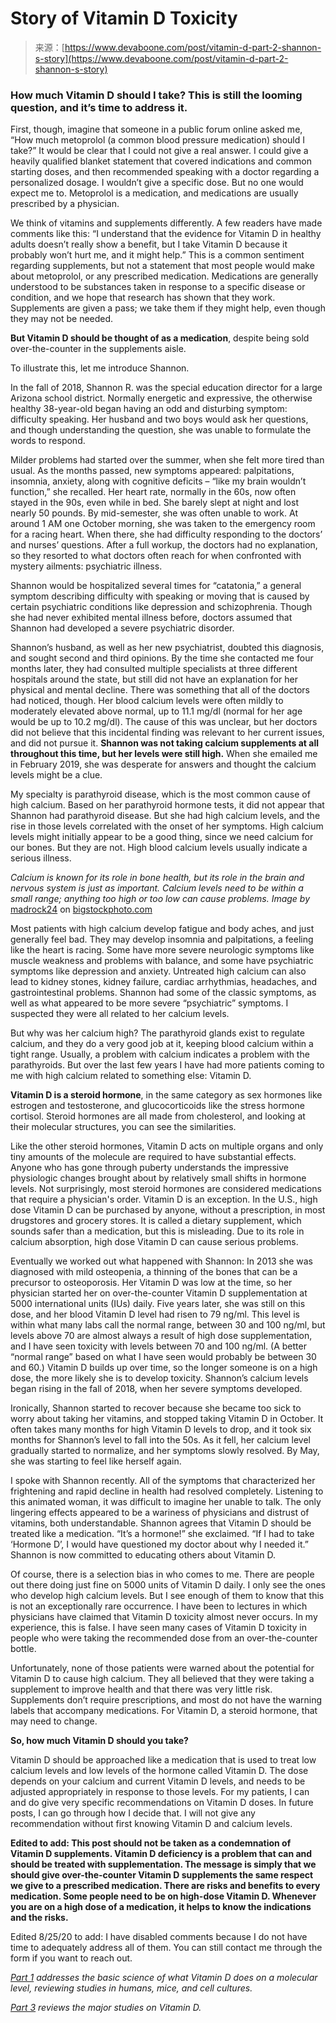 <!--yml
category: 未分类
date: 2024-05-27 15:05:19
-->

# Story of Vitamin D Toxicity

> 来源：[https://www.devaboone.com/post/vitamin-d-part-2-shannon-s-story](https://www.devaboone.com/post/vitamin-d-part-2-shannon-s-story)

### How much Vitamin D should I take? This is still the looming question, and it’s time to address it.

First, though, imagine that someone in a public forum online asked me, “How much metoprolol (a common blood pressure medication) should I take?” It would be clear that I could not give a real answer. I could give a heavily qualified blanket statement that covered indications and common starting doses, and then recommended speaking with a doctor regarding a personalized dosage. I wouldn’t give a specific dose. But no one would expect me to. Metoprolol is a medication, and medications are usually prescribed by a physician.

We think of vitamins and supplements differently. A few readers have made comments like this: “I understand that the evidence for Vitamin D in healthy adults doesn’t really show a benefit, but I take Vitamin D because it probably won’t hurt me, and it might help.” This is a common sentiment regarding supplements, but not a statement that most people would make about metoprolol, or any prescribed medication. Medications are generally understood to be substances taken in response to a specific disease or condition, and we hope that research has shown that they work. Supplements are given a pass; we take them if they might help, even though they may not be needed.

**But Vitamin D should be thought of as a medication**, despite being sold over-the-counter in the supplements aisle.

To illustrate this, let me introduce Shannon.

In the fall of 2018, Shannon R. was the special education director for a large Arizona school district. Normally energetic and expressive, the otherwise healthy 38-year-old began having an odd and disturbing symptom: difficulty speaking. Her husband and two boys would ask her questions, and though understanding the question, she was unable to formulate the words to respond.

Milder problems had started over the summer, when she felt more tired than usual. As the months passed, new symptoms appeared: palpitations, insomnia, anxiety, along with cognitive deficits – “like my brain wouldn’t function,” she recalled. Her heart rate, normally in the 60s, now often stayed in the 90s, even while in bed. She barely slept at night and lost nearly 50 pounds. By mid-semester, she was often unable to work. At around 1 AM one October morning, she was taken to the emergency room for a racing heart. When there, she had difficulty responding to the doctors’ and nurses’ questions. After a full workup, the doctors had no explanation, so they resorted to what doctors often reach for when confronted with mystery ailments: psychiatric illness.

Shannon would be hospitalized several times for “catatonia,” a general symptom describing difficulty with speaking or moving that is caused by certain psychiatric conditions like depression and schizophrenia. Though she had never exhibited mental illness before, doctors assumed that Shannon had developed a severe psychiatric disorder.

Shannon’s husband, as well as her new psychiatrist, doubted this diagnosis, and sought second and third opinions. By the time she contacted me four months later, they had consulted multiple specialists at three different hospitals around the state, but still did not have an explanation for her physical and mental decline. There was something that all of the doctors had noticed, though. Her blood calcium levels were often mildly to moderately elevated above normal, up to 11.1 mg/dl (normal for her age would be up to 10.2 mg/dl). The cause of this was unclear, but her doctors did not believe that this incidental finding was relevant to her current issues, and did not pursue it. **Shannon was not taking calcium supplements at all throughout this time, but her levels were still high.** When she emailed me in February 2019, she was desperate for answers and thought the calcium levels might be a clue.

My specialty is parathyroid disease, which is the most common cause of high calcium. Based on her parathyroid hormone tests, it did not appear that Shannon had parathyroid disease. But she had high calcium levels, and the rise in those levels correlated with the onset of her symptoms. High calcium levels might initially appear to be a good thing, since we need calcium for our bones. But they are not. High blood calcium levels usually indicate a serious illness.

*Calcium is known for its role in bone health, but its role in the brain and nervous system is just as important. Calcium levels need to be within a small range; anything too high or too low can cause problems. Image by* [madrock24](https://www.bigstockphoto.com/search/?contributor=madrock24) on [bigstockphoto.com](http://bigstockphoto.com)

Most patients with high calcium develop fatigue and body aches, and just generally feel bad. They may develop insomnia and palpitations, a feeling like the heart is racing. Some have more severe neurologic symptoms like muscle weakness and problems with balance, and some have psychiatric symptoms like depression and anxiety. Untreated high calcium can also lead to kidney stones, kidney failure, cardiac arrhythmias, headaches, and gastrointestinal problems. Shannon had some of the classic symptoms, as well as what appeared to be more severe “psychiatric” symptoms. I suspected they were all related to her calcium levels.

But why was her calcium high? The parathyroid glands exist to regulate calcium, and they do a very good job at it, keeping blood calcium within a tight range. Usually, a problem with calcium indicates a problem with the parathyroids. But over the last few years I have had more patients coming to me with high calcium related to something else: Vitamin D.

**Vitamin D is a steroid hormone**, in the same category as sex hormones like estrogen and testosterone, and glucocorticoids like the stress hormone cortisol. Steroid hormones are all made from cholesterol, and looking at their molecular structures, you can see the similarities.

Like the other steroid hormones, Vitamin D acts on multiple organs and only tiny amounts of the molecule are required to have substantial effects. Anyone who has gone through puberty understands the impressive physiologic changes brought about by relatively small shifts in hormone levels. Not surprisingly, most steroid hormones are considered medications that require a physician's order. Vitamin D is an exception. In the U.S., high dose Vitamin D can be purchased by anyone, without a prescription, in most drugstores and grocery stores. It is called a dietary supplement, which sounds safer than a medication, but this is misleading. Due to its role in calcium absorption, high dose Vitamin D can cause serious problems.

Eventually we worked out what happened with Shannon: In 2013 she was diagnosed with mild osteopenia, a thinning of the bones that can be a precursor to osteoporosis. Her Vitamin D was low at the time, so her physician started her on over-the-counter Vitamin D supplementation at 5000 international units (IUs) daily. Five years later, she was still on this dose, and her blood Vitamin D level had risen to 79 ng/ml. This level is within what many labs call the normal range, between 30 and 100 ng/ml, but levels above 70 are almost always a result of high dose supplementation, and I have seen toxicity with levels between 70 and 100 ng/ml. (A better “normal range” based on what I have seen would probably be between 30 and 60.) Vitamin D builds up over time, so the longer someone is on a high dose, the more likely she is to develop toxicity. Shannon’s calcium levels began rising in the fall of 2018, when her severe symptoms developed.

Ironically, Shannon started to recover because she became too sick to worry about taking her vitamins, and stopped taking Vitamin D in October. It often takes many months for high Vitamin D levels to drop, and it took six months for Shannon’s level to fall into the 50s. As it fell, her calcium level gradually started to normalize, and her symptoms slowly resolved. By May, she was starting to feel like herself again.

I spoke with Shannon recently. All of the symptoms that characterized her frightening and rapid decline in health had resolved completely. Listening to this animated woman, it was difficult to imagine her unable to talk. The only lingering effects appeared to be a wariness of physicians and distrust of vitamins, both understandable. Shannon agrees that Vitamin D should be treated like a medication. “It’s a hormone!” she exclaimed. “If I had to take ‘Hormone D’, I would have questioned my doctor about why I needed it.” Shannon is now committed to educating others about Vitamin D.

Of course, there is a selection bias in who comes to me. There are people out there doing just fine on 5000 units of Vitamin D daily. I only see the ones who develop high calcium levels. But I see enough of them to know that this is not an exceptionally rare occurrence. I have been to lectures in which physicians have claimed that Vitamin D toxicity almost never occurs. In my experience, this is false. I have seen many cases of Vitamin D toxicity in people who were taking the recommended dose from an over-the-counter bottle.

Unfortunately, none of those patients were warned about the potential for Vitamin D to cause high calcium. They all believed that they were taking a supplement to improve health and that there was very little risk. Supplements don’t require prescriptions, and most do not have the warning labels that accompany medications. For Vitamin D, a steroid hormone, that may need to change.

**So, how much Vitamin D should you take?**

Vitamin D should be approached like a medication that is used to treat low calcium levels and low levels of the hormone called Vitamin D. The dose depends on your calcium and current Vitamin D levels, and needs to be adjusted appropriately in response to those levels. For my patients, I can and do give very specific recommendations on Vitamin D doses. In future posts, I can go through how I decide that. I will not give any recommendation without first knowing Vitamin D and calcium levels.

**Edited to add: This post should not be taken as a condemnation of Vitamin D supplements. Vitamin D deficiency is a problem that can and should be treated with supplementation. The message is simply that we should give over-the-counter Vitamin D supplements the same respect we give to a prescribed medication. There are risks and benefits to every medication. Some people need to be on high-dose Vitamin D. Whenever you are on a high dose of a medication, it helps to know the indications and the risks.**

Edited 8/25/20 to add: I have disabled comments because I do not have time to adequately address all of them. You can still contact me through the form if you want to reach out.

[*Part 1*](https://www.devaboone.com/post/vitamin-d-part-1-back-to-basics) *addresses the basic science of what Vitamin D does on a molecular level, reviewing studies in humans, mice, and cell cultures.*

[*Part 3*](https://www.devaboone.com/post/vitamin-d-part-3-the-evidence) *reviews the major studies on Vitamin D.*